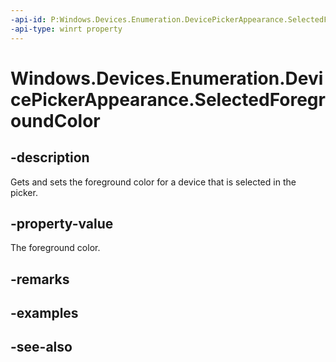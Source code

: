 ```yaml
---
-api-id: P:Windows.Devices.Enumeration.DevicePickerAppearance.SelectedForegroundColor
-api-type: winrt property
---
```


<!-- Property syntax
public Windows.UI.Color SelectedForegroundColor { get;  set; }
-->

# Windows.Devices.Enumeration.DevicePickerAppearance.SelectedForegroundColor

## -description
Gets and sets the foreground color for a device that is selected in the picker.

## -property-value
The foreground color.

## -remarks

## -examples

## -see-also

